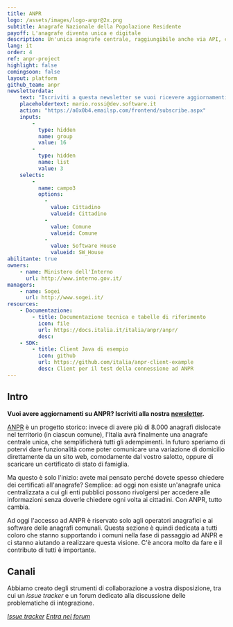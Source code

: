 ```yaml
---
title: ANPR
logo: /assets/images/logo-anpr@2x.png
subtitle: Anagrafe Nazionale della Popolazione Residente
payoff: L'anagrafe diventa unica e digitale
description: Un'unica anagrafe centrale, raggiungibile anche via API, che mantiene le informazioni aggiornate su residenza, stato di famiglia, e molto altro.
lang: it
order: 4
ref: anpr-project
highlight: false
comingsoon: false
layout: platform
github_team: anpr
newsletterdata:
    text: "Iscriviti a questa newsletter se vuoi ricevere aggiornamenti e novità su ANPR: comuni migrati, nuovo materiale, curiosità."
    placeholdertext: mario.rossi@dev.software.it
    action: "https://a0x0b4.emailsp.com/frontend/subscribe.aspx"
    inputs:
        - 
          type: hidden
          name: group
          value: 16
        - 
          type: hidden
          name: list
          value: 3
    selects:
        -
          name: campo3
          options:
            - 
              value: Cittadino
              valueid: Cittadino
            - 
              value: Comune
              valueid: Comune
            - 
              value: Software House
              valueid: SW_House
abilitante: true
owners:
    - name: Ministero dell'Interno
      url: http://www.interno.gov.it/
managers:
    - name: Sogei
      url: http://www.sogei.it/
resources:
    - Documentazione:
        - title: Documentazione tecnica e tabelle di riferimento
          icon: file
          url: https://docs.italia.it/italia/anpr/anpr/
          desc: 
    - SDK:
        - title: Client Java di esempio
          icon: github
          url: https://github.com/italia/anpr-client-example
          desc: Client per il test della connessione ad ANPR
---
```


## Intro

**Vuoi avere aggiornamenti su ANPR? Iscriviti alla nostra [newsletter](#newsletter).**

[ANPR](https://anpr.interno.it/) è un progetto storico: invece di avere più di 8.000 anagrafi dislocate nel territorio (in ciascun comune), l'Italia avrà finalmente una anagrafe centrale unica, che semplificherà tutti gli adempimenti.
In futuro speriamo di potervi dare funzionalità come poter comunicare una variazione di domicilio direttamente da un sito web, comodamente dal vostro salotto, oppure di scaricare un certificato di stato di famiglia.

Ma questo è solo l'inizio: avete mai pensato perché dovete spesso chiedere dei certificati all'anagrafe? Semplice: ad oggi non esiste un'anagrafe unica centralizzata a cui gli enti pubblici possono rivolgersi per accedere alle informazioni senza doverle chiedere ogni volta ai cittadini. Con ANPR, tutto cambia.

Ad oggi l'accesso ad ANPR è riservato solo agli operatori anagrafici e ai software delle anagrafi comunali. Questa sezione è quindi dedicata a tutti coloro che stanno supportando i comuni nella fase di passaggio ad ANPR e ci stanno aiutando a realizzare questa visione. C'è ancora molto da fare e il contributo di tutti è importante.

## Canali

Abbiamo creato degli strumenti di collaborazione a vostra disposizione, tra cui un *issue tracker* e un forum dedicato alla discussione delle problematiche di integrazione.

<a class="btn btn-primary" href="https://github.com/italia/anpr/issues"><i class="it-github" /> Issue tracker</a>
<a class="btn btn-primary" href="https://forum.italia.it/c/anpr"><i class="it-horn" /> Entra nel forum</a>
